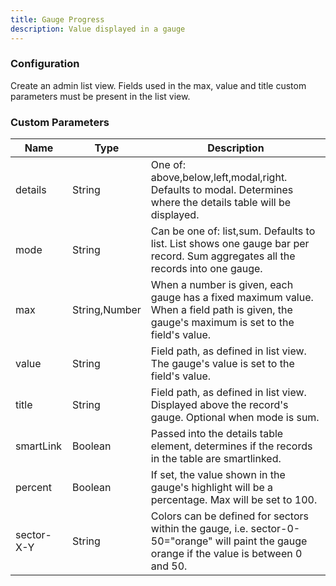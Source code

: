 ```yaml
---
title: Gauge Progress
description: Value displayed in a gauge
---
```


### Configuration

Create an admin list view. Fields used in the max, value and title custom parameters must be present in the list view.

### Custom Parameters

| Name                | Type  | Description |
|---------------------|-------|-------------|
| details             | String| One of: above,below,left,modal,right. Defaults to modal. Determines where the details table will be displayed. |
| mode                | String| Can be one of: list,sum. Defaults to list. List shows one gauge bar per record. Sum aggregates all the records into one gauge. | 
| max                 | String,Number| When a number is given, each gauge has a fixed maximum value. When a field path is given, the gauge's maximum is set to the field's value. | 
| value               | String| Field path, as defined in list view. The gauge's value is set to the field's value. |
| title               | String| Field path, as defined in list view. Displayed above the record's gauge. Optional when mode is sum. |
| smartLink           | Boolean | Passed into the details table element, determines if the records in the table are smartlinked. |
| percent             | Boolean | If set, the value shown in the gauge's highlight will be a percentage. Max will be set to 100. |
| sector-X-Y           | String | Colors can be defined for sectors within the gauge, i.e. sector-0-50="orange" will paint the gauge orange if the value is between 0 and 50. |
